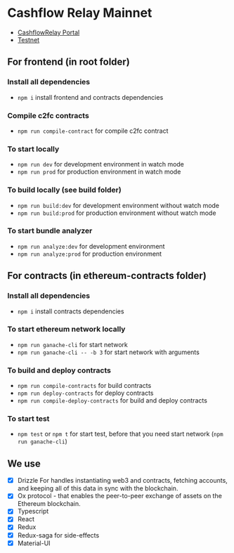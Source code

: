 # Cashflow Relay Mainnet

- [CashflowRelay Portal](https://www.cashflowrelay.com/)
- [Testnet](https://mainnet.cashflowrelay.com/)

## For frontend (in root folder)
### Install all dependencies
- ```npm i``` install frontend and contracts dependencies

### Compile c2fc contracts
- ```npm run compile-contract``` for compile c2fc contract

### To start locally
- ```npm run dev``` for development environment in watch mode
- ```npm run prod``` for production environment in watch mode

### To build locally (see build folder)
- ```npm run build:dev``` for development environment without watch mode
- ```npm run build:prod``` for production environment without watch mode

### To start bundle analyzer
- ```npm run analyze:dev``` for development environment
- ```npm run analyze:prod``` for production environment

## For contracts (in ethereum-contracts folder)
### Install all dependencies
- ```npm i``` install contracts dependencies

### To start ethereum network locally
- ```npm run ganache-cli``` for start network
- ```npm run ganache-cli -- -b 3``` for start network with arguments

### To build and deploy contracts
- ```npm run compile-contracts``` for build contracts
- ```npm run deploy-contracts``` for deploy contracts
- ```npm run compile-deploy-contracts``` for build and deploy contracts

### To start test
- ```npm test``` or ```npm t``` for start test, before that you need start network (```npm run ganache-cli```)

## We use
- [x] Drizzle For handles instantiating web3 and contracts, fetching accounts, and keeping all of this data in sync with the blockchain.
- [x] Ox protocol - that enables the peer-to-peer exchange of assets on the Ethereum blockchain.
- [x] Typescript
- [x] React
- [x] Redux
- [x] Redux-saga for side-effects
- [x] Material-UI
